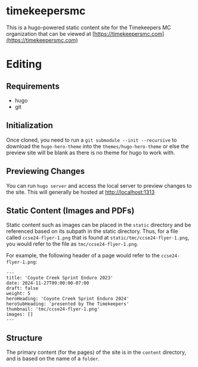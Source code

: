 # timekeepersmc

This is a hugo-powered static content site for the Timekeepers MC organization that can be viewed at [https://timekeepersmc.com](https://timekeepersmc.com)

# Editing

## Requirements

* hugo
* git

## Initialization

Once cloned, you need to run a `git submodule --init --recursive` to download the `hugo-hero-theme` into the `themes/hugo-hero-theme` or else the preview site will be blank as there is no theme for hugo to work with.

## Previewing Changes

You can run `hugo server` and access the local server to preview changes to the site. This will generally be hosted at [http://localhost:1313](http://localhost:1313)

## Static Content (Images and PDFs)

Static content such as images can be placed in the `static` directory and be referenced based on its subpath in the static directory. Thus, for a file called `ccse24-flyer-1.png` that is found at `static/tmc/ccse24-flyer-1.png`, you would refer to the file as `tmc/ccse24-flyer-1.png`.

For example, the following header of a page would refer to the `ccse24-flyer-1.png`:
```
---
title: 'Coyote Creek Sprint Enduro 2023'
date: 2024-11-27T09:00:00-07:00
draft: false
weight: 5
heroHeading: 'Coyote Creek Sprint Enduro 2024'
heroSubHeading: 'presented by The Timekeepers'
thumbnail: 'tmc/ccse24-flyer-1.png'
images: []
---
```

## Structure

The primary content (for the pages) of the site is in the `content` directory, and is based on the name of a `folder`.
